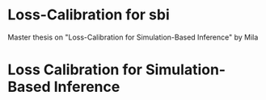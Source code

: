 # Loss-Calibration for sbi

Master thesis on "Loss-Calibration for Simulation-Based Inference" by Mila
# Loss Calibration for Simulation-Based Inference
